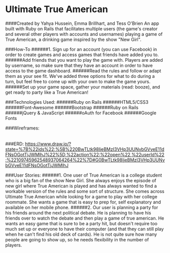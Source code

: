 # Ultimate True American
####Created by Yahya Hussein, Emma Brillhart, and Tess O'Brien
An app built with Ruby on Rails that facilitates multiple users (the game's creator and several other players with accounts and usernames) playing a game of True American, a drinking game inspired by the show "New Girl".

###How-To
######1. Sign up for an account (you can use Facebook) in order to create games and access games that friends have added you to.
######Add friends that you want to play the game with. Players are added by username, so make sure that they have an account in order to have access to the game dashboard.
######Read the rules and follow or adapt them as your see fit. We've added three options for what to do during a turn, but feel free to come up with your own to make the game yours.
######Set up your game space, gather your materials (read: booze), and get ready to party like a True American!

###Technologies Used:
######Ruby on Rails
######HTML5/CSS3
######Font-Awesome
######Bootstrap
######Ruby on Rails
######jQuery & JavaScript
######oAuth for Facebook
######Google Fonts

###Wireframes:
######
######
######

###ERD:
https://www.draw.io/?state=%7B%22ids%22:%5B%220BwTLtk98IjeBMzI3VHp3UUNvbGVveE11dFNsOGotTjJWMlhJ%22%5D,%22action%22:%22open%22,%22userId%22:%22109745962548937064264%22%7D#G0BwTLtk98IjeBMzI3VHp3UUNvbGVveE11dFNsOGotTjJWMlhJ

###User Stories:
######1. One user of True American is a college student who is a big fan of the show New Girl. She always enjoys the episode of new girl where True American is played and has always wanted to find a workable version of the rules and some sort of structure.  She comes across Ultimate True American while looking for a game to play with her college roommate.  She wants a game that is easy to prep for, self explanatory and available on her mobile phone.
######2. Our user is planning a party for his friends around the next political debate.  He is planning to have his friends over to watch the debate and then play a game of true american.  He wants an easy game that is sure to be a party hit, but doesn't require too much set up or everyone to have their computer (and that they can still play when he can't find his old deck of cards).  He is not quite sure how many people are going to show up, so he needs flexibility in the number of players.

